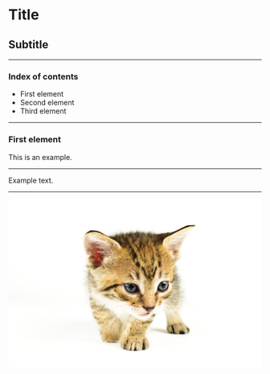 
# Title
## Subtitle

---

### Index of contents

- First element
- Second element
- Third element

---

### First element

This is an example.

------

Example text.

---

<img src="img/test_image.jpg" alt="drawing" width="600"/>
